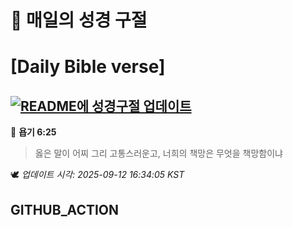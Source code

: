 # 🙏 매일의 성경 구절
# [Daily Bible verse]
## [![README에 성경구절 업데이트](https://github.com/DONGSUKA/first_test/actions/workflows/update-readme-bible.yml/badge.svg)](https://github.com/DONGSUKA/first_test/actions/workflows/update-readme-bible.yml)
<!-- START_BIBLE_VERSE -->
📖 **욥기 6:25**
> 옳은 말이 어찌 그리 고통스러운고, 너희의 책망은 무엇을 책망함이냐

🕊️ _업데이트 시각: 2025-09-12 16:34:05 KST_
  <!-- END_BIBLE_VERSE -->
## GITHUB_ACTION
